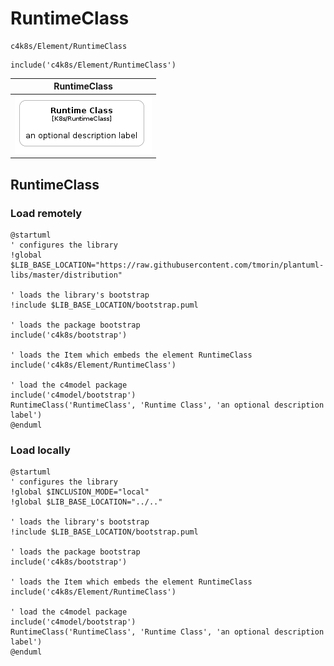 # RuntimeClass


```text
c4k8s/Element/RuntimeClass
```

```text
include('c4k8s/Element/RuntimeClass')
```



| RuntimeClass |
| :---: |
| ![illustration for RuntimeClass](../../c4k8s/Element/RuntimeClass.Local.png) |




## RuntimeClass

### Load remotely
```plantuml
@startuml
' configures the library
!global $LIB_BASE_LOCATION="https://raw.githubusercontent.com/tmorin/plantuml-libs/master/distribution"

' loads the library's bootstrap
!include $LIB_BASE_LOCATION/bootstrap.puml

' loads the package bootstrap
include('c4k8s/bootstrap')

' loads the Item which embeds the element RuntimeClass
include('c4k8s/Element/RuntimeClass')

' load the c4model package
include('c4model/bootstrap')
RuntimeClass('RuntimeClass', 'Runtime Class', 'an optional description label')
@enduml
```

### Load locally
```plantuml
@startuml
' configures the library
!global $INCLUSION_MODE="local"
!global $LIB_BASE_LOCATION="../.."

' loads the library's bootstrap
!include $LIB_BASE_LOCATION/bootstrap.puml

' loads the package bootstrap
include('c4k8s/bootstrap')

' loads the Item which embeds the element RuntimeClass
include('c4k8s/Element/RuntimeClass')

' load the c4model package
include('c4model/bootstrap')
RuntimeClass('RuntimeClass', 'Runtime Class', 'an optional description label')
@enduml
```

